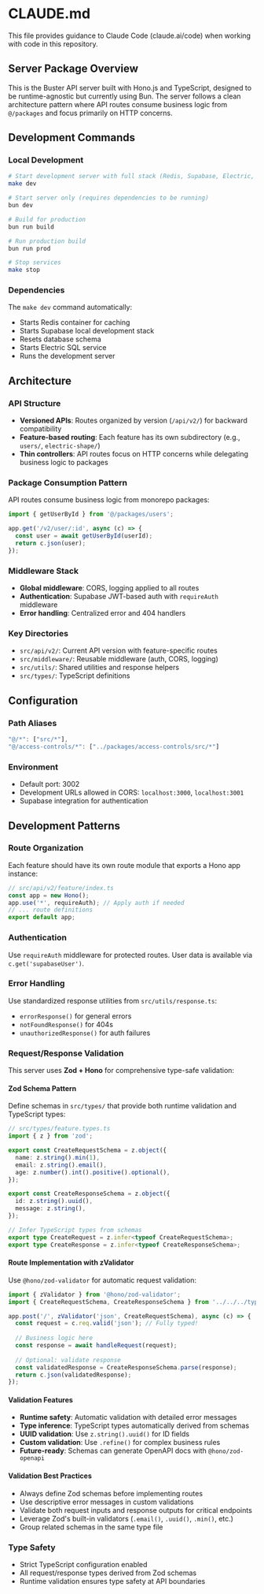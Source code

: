 # CLAUDE.md

This file provides guidance to Claude Code (claude.ai/code) when working with code in this repository.

## Server Package Overview

This is the Buster API server built with Hono.js and TypeScript, designed to be runtime-agnostic but currently using Bun. The server follows a clean architecture pattern where API routes consume business logic from `@/packages` and focus primarily on HTTP concerns.

## Development Commands

### Local Development
```bash
# Start development server with full stack (Redis, Supabase, Electric, etc.)
make dev

# Start server only (requires dependencies to be running)
bun dev

# Build for production
bun run build

# Run production build
bun run prod

# Stop services
make stop
```

### Dependencies
The `make dev` command automatically:
- Starts Redis container for caching
- Starts Supabase local development stack
- Resets database schema
- Starts Electric SQL service
- Runs the development server

## Architecture

### API Structure
- **Versioned APIs**: Routes organized by version (`/api/v2/`) for backward compatibility
- **Feature-based routing**: Each feature has its own subdirectory (e.g., `users/`, `electric-shape/`)
- **Thin controllers**: API routes focus on HTTP concerns while delegating business logic to packages

### Package Consumption Pattern
API routes consume business logic from monorepo packages:
```typescript
import { getUserById } from '@/packages/users';

app.get('/v2/user/:id', async (c) => {
  const user = await getUserById(userId);
  return c.json(user);
});
```

### Middleware Stack
- **Global middleware**: CORS, logging applied to all routes
- **Authentication**: Supabase JWT-based auth with `requireAuth` middleware
- **Error handling**: Centralized error and 404 handlers

### Key Directories
- `src/api/v2/`: Current API version with feature-specific routes
- `src/middleware/`: Reusable middleware (auth, CORS, logging)
- `src/utils/`: Shared utilities and response helpers
- `src/types/`: TypeScript definitions

## Configuration

### Path Aliases
```typescript
"@/*": ["src/*"],
"@/access-controls/*": ["../packages/access-controls/src/*"]
```

### Environment
- Default port: 3002
- Development URLs allowed in CORS: `localhost:3000`, `localhost:3001`
- Supabase integration for authentication

## Development Patterns

### Route Organization
Each feature should have its own route module that exports a Hono app instance:
```typescript
// src/api/v2/feature/index.ts
const app = new Hono();
app.use('*', requireAuth); // Apply auth if needed
// ... route definitions
export default app;
```

### Authentication
Use `requireAuth` middleware for protected routes. User data is available via `c.get('supabaseUser')`.

### Error Handling
Use standardized response utilities from `src/utils/response.ts`:
- `errorResponse()` for general errors
- `notFoundResponse()` for 404s
- `unauthorizedResponse()` for auth failures

### Request/Response Validation
This server uses **Zod + Hono** for comprehensive type-safe validation:

#### Zod Schema Pattern
Define schemas in `src/types/` that provide both runtime validation and TypeScript types:
```typescript
// src/types/feature.types.ts
import { z } from 'zod';

export const CreateRequestSchema = z.object({
  name: z.string().min(1),
  email: z.string().email(),
  age: z.number().int().positive().optional(),
});

export const CreateResponseSchema = z.object({
  id: z.string().uuid(),
  message: z.string(),
});

// Infer TypeScript types from schemas
export type CreateRequest = z.infer<typeof CreateRequestSchema>;
export type CreateResponse = z.infer<typeof CreateResponseSchema>;
```

#### Route Implementation with zValidator
Use `@hono/zod-validator` for automatic request validation:
```typescript
import { zValidator } from '@hono/zod-validator';
import { CreateRequestSchema, CreateResponseSchema } from '../../../types/feature.types';

app.post('/', zValidator('json', CreateRequestSchema), async (c) => {
  const request = c.req.valid('json'); // Fully typed!
  
  // Business logic here
  const response = await handleRequest(request);
  
  // Optional: validate response
  const validatedResponse = CreateResponseSchema.parse(response);
  return c.json(validatedResponse);
});
```

#### Validation Features
- **Runtime safety**: Automatic validation with detailed error messages
- **Type inference**: TypeScript types automatically derived from schemas
- **UUID validation**: Use `z.string().uuid()` for ID fields
- **Custom validation**: Use `.refine()` for complex business rules
- **Future-ready**: Schemas can generate OpenAPI docs with `@hono/zod-openapi`

#### Validation Best Practices
- Always define Zod schemas before implementing routes
- Use descriptive error messages in custom validations
- Validate both request inputs and response outputs for critical endpoints
- Leverage Zod's built-in validators (`.email()`, `.uuid()`, `.min()`, etc.)
- Group related schemas in the same type file

### Type Safety
- Strict TypeScript configuration enabled
- All request/response types derived from Zod schemas
- Runtime validation ensures type safety at API boundaries
